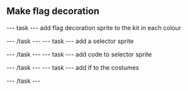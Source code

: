 ## Make flag decoration
--- task ---
add flag decoration sprite to the kit in each colour


--- /task ---
--- task ---
add a selector sprite 


--- /task ---
--- task ---
add code to selector sprite

--- /task ---
--- task ---
add if to the costumes


--- /task ---

